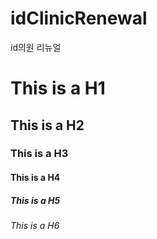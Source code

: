 # idClinicRenewal
id의원 리뉴얼 
# This is a H1
## This is a H2
### This is a H3
#### This is a H4
##### This is a H5
###### This is a H6
